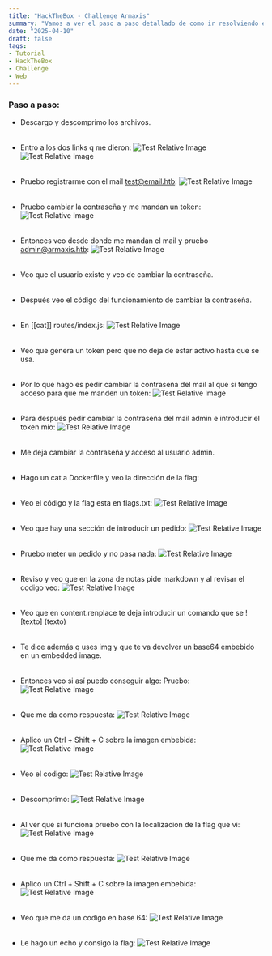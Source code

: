 ```yaml
---
title: "HackTheBox - Challenge Armaxis"
summary: "Vamos a ver el paso a paso detallado de como ir resolviendo el challenge:"
date: "2025-04-10"
draft: false
tags:
- Tutorial
- HackTheBox
- Challenge
- Web
---
```


### Paso a paso:

- Descargo y descomprimo los archivos.

<div style="height: 5px;"></div>

- Entro a los dos links q me dieron: 
    ![Test Relative Image](./imagen.png)
    ![Test Relative Image](./imagen2.png)

<div style="height: 5px;"></div>

- Pruebo registrarme con el mail test@email.htb:
    ![Test Relative Image](./imagen4.png)
    
<div style="height: 5px;"></div>

- Pruebo cambiar la contraseña y me mandan un token:
    ![Test Relative Image](./imagen3.png)

<div style="height: 5px;"></div>

- Entonces veo desde donde me mandan el mail y pruebo admin@armaxis.htb: 
    ![Test Relative Image](./imagen4.png)

<div style="height: 5px;"></div>

- Veo que el usuario existe y veo de cambiar la contraseña.

<div style="height: 5px;"></div>

- Después veo el código del funcionamiento de cambiar la contraseña.

<div style="height: 5px;"></div>

- En [[cat]] routes/index.js:
    ![Test Relative Image](./imagen5.png)

<div style="height: 5px;"></div>

- Veo que genera un token pero que no deja de estar activo hasta que se usa.

<div style="height: 5px;"></div>

- Por lo que hago es pedir cambiar la contraseña del mail al que si tengo acceso para que me manden un token:
    ![Test Relative Image](./imagen6.png)

<div style="height: 5px;"></div>

- Para después pedir cambiar la contraseña del mail admin e introducir el token mío:
    ![Test Relative Image](./imagen7.png)

<div style="height: 5px;"></div>

- Me deja cambiar la contraseña y acceso al usuario admin.

<div style="height: 5px;"></div>

- Hago un cat a Dockerfile y veo la dirección de la flag:

<div style="height: 5px;"></div>

- Veo el código y la flag esta en flags.txt:
    ![Test Relative Image](./imagen8.png)

<div style="height: 5px;"></div>

- Veo que hay una sección de introducir un pedido:
    ![Test Relative Image](./imagen9.png)

<div style="height: 5px;"></div>

- Pruebo meter un pedido y no pasa nada:
    ![Test Relative Image](./imagen10.png)

<div style="height: 5px;"></div>

- Reviso y veo que en la zona de notas pide markdown y al revisar el codigo veo:
    ![Test Relative Image](./imagen11.png)
    
<div style="height: 5px;"></div>

- Veo que en content.renplace te deja introducir un comando que se ![texto] (texto)

<div style="height: 5px;"></div>

- Te dice además q uses img y que te va devolver un base64 embebido en un embedded image. 

<div style="height: 5px;"></div>

- Entonces veo si así puedo conseguir algo:
    Pruebo:
    ![Test Relative Image](./imagen12.png)

<div style="height: 5px;"></div>

- Que me da como respuesta:
    ![Test Relative Image](./imagen13.png)

<div style="height: 5px;"></div>

- Aplico un Ctrl + Shift + C sobre la imagen embebida:
    ![Test Relative Image](./imagen14.png)

<div style="height: 5px;"></div>

- Veo el codigo:
    ![Test Relative Image](./imagen15.png)

<div style="height: 5px;"></div>

- Descomprimo:
    ![Test Relative Image](./imagen16.png)

<div style="height: 5px;"></div>

- Al ver que si funciona pruebo con la localizacion de la flag que vi:
    ![Test Relative Image](./imagen17.png)

<div style="height: 5px;"></div>

- Que me da como respuesta:
    ![Test Relative Image](./imagen18.png)

<div style="height: 5px;"></div>

- Aplico un Ctrl + Shift + C sobre la imagen embebida:
    ![Test Relative Image](./imagen19.png)

<div style="height: 5px;"></div>

- Veo que me da un codigo en base 64:
    ![Test Relative Image](./imagen20.png)

<div style="height: 5px;"></div>

- Le hago un echo y consigo la flag:
    ![Test Relative Image](./imagen21.png)